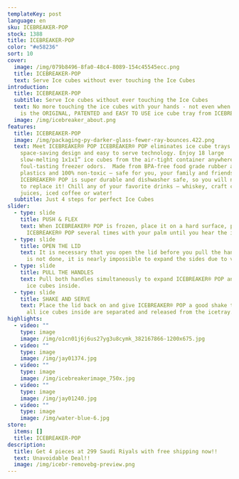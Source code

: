 ```yaml
---
templateKey: post
language: en
sku: ICEBREAKER-POP
stock: 1388
title: ICEBREAKER-POP
color: "#e58236"
sort: 10
cover:
  image: /img/079b8496-8fa0-48c4-8089-154c45545ecc.png
  title: ICEBREAKER-POP
  text: Serve Ice cubes without ever touching the Ice Cubes
introduction:
  title: ICEBREAKER-POP
  subtitle: Serve Ice cubes without ever touching the Ice Cubes
  text: No more touching the ice cubes with your hands - not even when serving. It
    is the ORIGINAL, PATENTED and EASY TO USE ice cube tray from ICEBREAKER®
  image: /img/icebreaker_about.png
features:
  title: ICEBREAKER-POP
  image: /img/packaging-py-darker-glass-fewer-ray-bounces.422.png
  text: Meet ICEBREAKER® POP ICEBREAKER® POP eliminates ice cube trays with its
    space-saving design and easy to serve technology. Enjoy 18 large
    slow-melting 1x1x1” ice cubes from the air-tight container anywhere without
    foul-tasting freezer odors.  Made from BPA-free food grade rubber and
    plastics and 100% non-toxic — safe for you, your family and friends. Plus
    ICEBREAKER® POP is super durable and dishwasher safe, so you will never have
    to replace it! Chill any of your favorite drinks — whiskey, craft cocktails,
    juices, iced coffee or water!
  subtitle: Just 4 steps for perfect Ice Cubes
slider:
  - type: slide
    title: PUSH & FLEX
    text: When ICEBREAKER® POP is frozen, place it on a hard surface, push down on
      ICEBREAKER® POP several times with your palm until you hear the ice crack.
  - type: slide
    title: OPEN THE LID
    text: It is necessary that you open the lid before you pull the handles. If this
      is not done, it is nearly impossible to expand the sides due to vacuum.
  - type: slide
    title: PULL THE HANDLES
    text: Pull both handles simultaneously to expand ICEBREAKER® POP and release the
      ice cubes inside.
  - type: slide
    title: SHAKE AND SERVE
    text: Place the lid back on and give ICEBREAKER® POP a good shake to ensure that
      all ice cubes inside are separated and released from the icetray.
highlights:
  - video: ""
    type: image
    image: /img/o1cn01j6j6us27yg3u8cymk_382167866-1200x675.jpg
  - video: ""
    type: image
    image: /img/jay01374.jpg
  - video: ""
    type: image
    image: /img/icebreakerimage_750x.jpg
  - video: ""
    type: image
    image: /img/jay01240.jpg
  - video: ""
    type: image
    image: /img/water-blue-6.jpg
store:
  items: []
  title: ICEBREAKER-POP
description:
  title: Get 4 pieces at 299 Saudi Riyals with free shipping now!!
  text: Unavoidable Deal!!
  image: /img/icebr-removebg-preview.png
---
```

